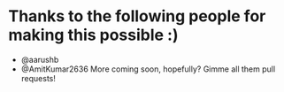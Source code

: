 # Thanks to the following people for making this possible :)
- @aarushb
- @AmitKumar2636
More coming soon, hopefully? Gimme all them pull requests! 